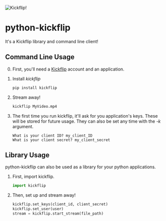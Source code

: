 ![Kickflip!](http://24.media.tumblr.com/tumblr_m92dqeIJe11r28y0mo1_500.gif)
# python-kickflip

It's a Kickflip library and command line client!

## Command Line Usage

0. First, you'll need a [Kickflip](http://kickflip.io) account and an application.

0. Install *kickflip*

    ```python
    pip install kickflip
    ```

0. Stream away!

    ```python
    kickflip MyVideo.mp4
    ```

0. The first time you run kickflip, it'll ask for you application's keys. These will be stored for future usage. They can also be set any time with the *-k* argument.

    ```
    What is your client ID? my_client_ID
    What is your client secret? my_client_secret
    ```

## Library Usage

python-kickflip can also be used as a library for your python applications.

1. First, import kickflip.

    ```python
    import kickflip
    ```
2. Then, set up and stream away!

    ```python
    kickflip.set_keys(client_id, client_secret)
    kickflip.set_user(user)
    stream = kickflip.start_stream(file_path)
    ```
